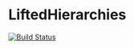 # LiftedHierarchies

[![Build Status](https://travis-ci.org/joehuchette/LiftedHierarchies.jl.svg?branch=master)](https://travis-ci.org/joehuchette/LiftedHierarchies.jl)
